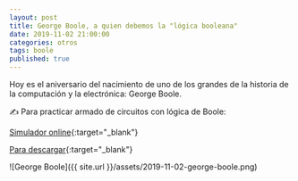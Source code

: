 ```yaml
---
layout: post
title: George Boole, a quien debemos la "lógica booleana"
date: 2019-11-02 21:00:00
categories: otros
tags: boole
published: true
---
```


Hoy es el aniversario del nacimiento de uno de los grandes de la historia de la computación y la electrónica: George Boole.

✍️ Para practicar armado de circuitos con lógica de Boole:

[Simulador online](https://academo.org/demos/logic-gate-simulator){:target="_blank"}

[Para descargar](http://www.logiccircuit.org/){:target="_blank"}

![George Boole]({{ site.url }}/assets/2019-11-02-george-boole.png)
